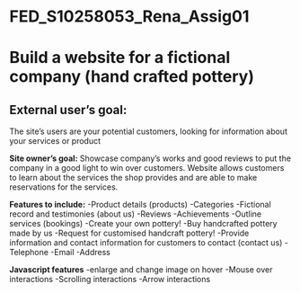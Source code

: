 # FED_S10258053_Rena_Assig01
# Build a website for a fictional company (hand crafted pottery)
## External user’s goal:
The site’s users are your potential customers, looking for information about your services or product

**Site owner’s goal:**
Showcase company’s works and good reviews to put the company in a good light to win over customers. Website allows customers to learn about the services the shop provides and are able to make reservations for the services.

**Features to include:**
-Product details (products)
-Categories
-Fictional record and testimonies (about us)
-Reviews
-Achievements 
-Outline services (bookings)
-Create your own pottery!
-Buy handcrafted pottery made by us
-Request for customised handcraft pottery!
-Provide information and contact information for customers to contact (contact us)
 -Telephone
 -Email 
 -Address 

**Javascript features**
-enlarge and change image on hover
-Mouse over interactions 
-Scrolling interactions
-Arrow interactions
